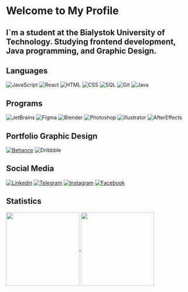 # Welcome to My Profile

## I`m a student at the Bialystok University of Technology. Studying frontend development, Java programming, and Graphic Design.

## Languages
![JavaScript](https://img.shields.io/badge/JavaScript-f4f4f4?style=for-the-badge&logo=JavaScript)
![React](https://img.shields.io/badge/React-f4f4f4?style=for-the-badge&logo=react)
![HTML](https://img.shields.io/badge/html-f4f4f4?style=for-the-badge&logo=html5)
![CSS](https://img.shields.io/badge/CSS-f4f4f4?style=for-the-badge&logo=css3&logoColor=214CE5)
![SQL](https://img.shields.io/badge/SQL-f4f4f4?style=for-the-badge&logo=oracle&logoColor=000)
![Git](https://img.shields.io/badge/Git-f4f4f4?style=for-the-badge&logo=Git)
![Java](https://img.shields.io/badge/JAVA-f4f4f4?style=for-the-badge)

## Programs
![JetBrains](https://img.shields.io/badge/JetBrains-0F1018?style=for-the-badge&logo=JetBrains)
![Figma](https://img.shields.io/badge/Figma-0F1018?style=for-the-badge&logo=Figma)
![Blender](https://img.shields.io/badge/Blender-0F1018?style=for-the-badge&logo=blender)
![Photoshop](https://img.shields.io/badge/Photoshop-0F1018?style=for-the-badge&logo=adobephotoshop)
![Illustrator](https://img.shields.io/badge/Illustrator-0F1018?style=for-the-badge&logo=adobeillustrator)
![AfterEffects](https://img.shields.io/badge/Aftereffects-0F1018?style=for-the-badge&logo=adobeaftereffects)

## Portfolio Graphic Design
[![Behance](https://img.shields.io/badge/Behance-0F1018?style=for-the-badge&logo=behance)](https://www.behance.net/akineyshen/appreciated)
![Dribbble](https://img.shields.io/badge/dribbble-0F1018?style=for-the-badge&logo=dribbble)



## Social Media
[![Linkedin](https://img.shields.io/badge/linkedin-0F1018?style=for-the-badge&logo=linkedin&logoColor=0A66C2)](https://www.linkedin.com/in/akineyshen/)
[![Telegram](https://img.shields.io/badge/Telegram-0F1018?style=for-the-badge&logo=Telegram)](https://t.me/Akineyshen)
[![Instagram](https://img.shields.io/badge/Instagram-0F1018?style=for-the-badge&logo=Instagram)](https://www.instagram.com/aki.neyshen/)
[![Facebook](https://img.shields.io/badge/Facebook-0F1018?style=for-the-badge&logo=Facebook&logoColor=0C71F3)](https://www.facebook.com/akineyshen)

## Statistics
<a href="https://github.com/anuraghazra/github-readme-stats">
  <img height=200 align="center" src="https://github-readme-stats.vercel.app/api?username=Akineyshen" />
</a>
<a href="https://github.com/anuraghazra/convoychat">
  <img height=200 align="center" src="https://github-readme-stats.vercel.app/api/top-langs?username=Akineyshen&hide=C,Python,Makefile&layout=compact&langs_count=8&card_width=200" />
</a>



